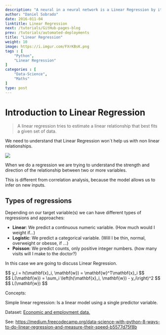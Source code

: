 ```yaml
---
description: "A neural in a neural network is a Linear Regression by itself, understanding linear regressions and its regularization techniques will help us understanding more advanced models."
author: "Daniel Sobrado"
date: 2016-011-04
linktitle: Linear Regression
next: /tutorials/GitHub-pages-blog
prev: /tutorials/automated-deployments
title: "Linear Regression"
weight: 10
image: https://i.imgur.com/FXrKBsK.png
tags : [
    "Python",
    "Linear Regression"
]
categories : [
    "Data-Science",
    "Maths"
]
type: post
---
```



# Introduction to Linear Regression

> A linear regression tries to estimate a linear relationship that best fits a given set of data.

We need to understand that Linear Regression won´t help us with non linear relationships.

![](https://imgur.com/sEceQfk)

When we do a regression we are trying to understand the strength and direction of the relationship between two or more variables.

This is different from correlation analysis, because the model allows us to infer on new inputs.

## Types of regressions

Depending on our target variable(s) we can have different types of regressions and approaches:

* **Linear**: We predict a continuous numeric variable. (How much would I weight if...)
* **Logistic**: We predict a categorical variable. (Will I be thin, normal, overweight or obesse, if ...)
* **Poisson**: We predict counts, only positive integer numbers. (how many visits will I make to the doctor?)

In this case we are going to discuss Linear Regression.

<div id="el"><span>$$ y_i = h(\mathbf{x}_i, \mathbf{w}) = \mathbf{w}^T\mathbf{x}_i $$</span></div>

<div id="el"><span>$$ L(\mathbf{w}) = \sum_i \left(h(\mathbf{x}_i, \mathbf{w}) - y_i\right)^2 $$</span></div>

<div id="el"><span>$$ L(\mathbf{w}) $$</span></div>

Concepts:

Simple linear regression: Is a linear model using a single predictor variable.

Dataset: [Economic and employment data.](http://people.sc.fsu.edu/~jburkardt/datasets/regression/x22.txt)


See: https://medium.freecodecamp.org/data-science-with-python-8-ways-to-do-linear-regression-and-measure-their-speed-b5577d75f8b